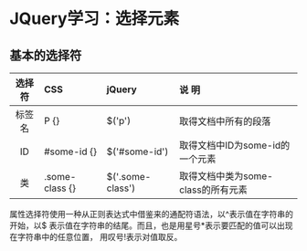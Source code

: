 # JQuery学习：选择元素


## 基本的选择符
|选择符| CSS| jQuery |说 明|
|:----:|:----|:----|:----|
|标签名| P {}| $('p') |取得文档中所有的段落|
|ID |#some-id {}| $('#some-id')| 取得文档中ID为some-id的一个元素|
|类 |.some-class {} |$('.some-class')| 取得文档中类为some-class的所有元素|


属性选择符使用一种从正则表达式中借鉴来的通配符语法，以^表示值在字符串的开始，以$
表示值在字符串的结尾。而且，也是用星号*表示要匹配的值可以出现在字符串中的任意位置，
用叹号!表示对值取反。
